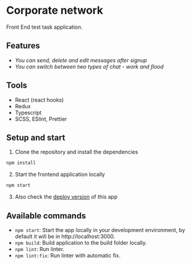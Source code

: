 # Corporate network

Front End test task application.

## Features

* *You can send, delete and edit messages after signup*
* *You can switch between two types of chat - work and flood*

## Tools
* React (react hooks)
* Redux
* Typescript
* SCSS, ESlint, Prettier

## Setup and start

1. Clone the repository and install the dependencies
```bash
npm install
```
2. Start the frontend application locally
```bash
npm start
```
3. Also check the [deploy version](https://frostwow-corporate-network.netlify.app/) of this app

## Available commands

* `npm start`: Start the app locally in your development environment, by default it will be in http://localhost:3000.
* `npm build`: Build application to the build folder locally.
* `npm lint`: Run linter.
* `npm lint:fix`: Run linter with automatic fix.
